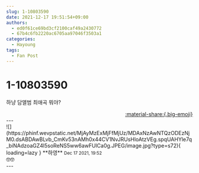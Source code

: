 ```yaml
---
slug: 1-10803590
date: 2021-12-17 19:51:54+09:00
authors:
  - ed0f61ce69bd3cf2100caf49a2430772
  - 67b4c6fb2220ac6705aa97046f3503a1
categories:
  - Hayoung
tags:
  - Fan Post
---
```


# 1-10803590

<div class="post-container" markdown="1">
<div class="content-container md-sidebar__scrollwrap" markdown="1">

하냥 담앨범 최애곡 뭐야?

</div>
</div>

<div style="text-align: right;" markdown="1">
<a href="https://weverse.io/fromis9/fanpost/1-10803590" style="text-align: right;">:material-share:{.big-emoji}</a>
</div>
---

<div class="comments-container md-sidebar__scrollwrap" markdown="1">
<div class="comment" markdown="1">
<div class='id-container' markdown="1">
![](https://phinf.wevpstatic.net/MjAyMzExMjFfMjUz/MDAxNzAwNTQzODEzNjM0.dsABDAwBLvb_CmKv53nAMh0x44CV1NvJRUsHloAtzVEg.spqUAHYle7q_biNAdzoaGZ4l5soReNS5ww6awFUlCa0g.JPEG/image.jpg?type=s72){ loading=lazy }
**<span class="artist">하영</span>** <small>Dec 17 2021, 19:52</small><br>
</div>
<div class='comment-body' markdown="1">
🤓🤓
</div>
</div>
</div>
---
